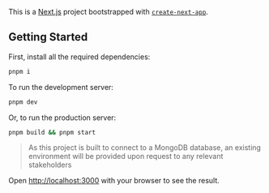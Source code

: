 This is a [Next.js](https://nextjs.org) project bootstrapped with [`create-next-app`](https://nextjs.org/docs/pages/api-reference/create-next-app).

## Getting Started
First, install all the required dependencies:
```bash
pnpm i
```

To run the development server:

```bash
pnpm dev
```

Or, to run the production server:
```bash
pnpm build && pnpm start
```

> As this project is built to connect to a MongoDB database, an existing environment will be provided upon request to any relevant stakeholders

Open [http://localhost:3000](http://localhost:3000) with your browser to see the result.
